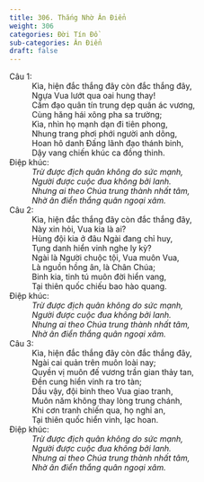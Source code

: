 ```yaml
---
title: 306. Thắng Nhờ Ân Điển
weight: 306
categories: Đời Tín Đồ
sub-categories: Ân Điển
draft: false
---
```

<dl><dt>Câu 1:</dt><dd data-verse="1">Kìa, hiện đắc thắng đây còn đắc thắng đây, <br/>Ngựa Vua lướt qua oai hung thay! <br/>Cầm đạo quân tín trung dẹp quân ác vương, <br/>Cùng hăng hái xông pha sa trường; <br/>Kìa, nhìn họ mạnh dạn đi tiên phong, <br/>Nhung trang phơi phới người anh dõng, <br/>Hoan hô danh Đấng lãnh đạo thánh binh, <br/>Dậy vang chiến khúc ca đồng thinh. </dd><dt>Điệp khúc:</dt><dd data-chorus="1"><em>Trừ được địch quân không do sức mạnh, <br/>Người được cuộc đua không bởi lanh. <br/>Nhưng ai theo Chúa trung thành nhất tâm, <br/>Nhờ ân điển thắng quân ngoại xâm. </em></dd><dt>Câu 2:</dt><dd data-verse="2">Kìa, hiện đắc thắng đây còn đắc thắng đây, <br/>Này xin hỏi, Vua kia là ai? <br/>Hùng đội kia ở đâu Ngài đang chỉ huy, <br/>Tụng danh hiển vinh nghe ly kỳ? <br/>Ngài là Người chuộc tội, Vua muôn Vua, <br/>Là nguồn hồng ân, là Chân Chúa; <br/>Binh kia, tinh tú muôn đời hiển vang, <br/>Tại thiên quốc chiếu bao hào quang. </dd><dt>Điệp khúc:</dt><dd data-chorus="1"><em>Trừ được địch quân không do sức mạnh, <br/>Người được cuộc đua không bởi lanh. <br/>Nhưng ai theo Chúa trung thành nhất tâm, <br/>Nhờ ân điển thắng quân ngoại xâm. </em></dd><dt>Câu 3:</dt><dd data-verse="3">Kìa, hiện đắc thắng đây còn đắc thắng đây, <br/>Ngài cai quản trên muôn loài nay; <br/>Quyền vị muôn đế vương trần gian thảy tan, <br/>Đền cung hiển vinh ra tro tàn; <br/>Dầu vậy, đội binh theo Vua giao tranh, <br/>Muôn năm không thay lòng trung chánh, <br/>Khi cơn tranh chiến qua, họ nghỉ an, <br/>Tại thiên quốc hiển vinh, lạc hoan. </dd><dt>Điệp khúc:</dt><dd data-chorus="1"><em>Trừ được địch quân không do sức mạnh, <br/>Người được cuộc đua không bởi lanh. <br/>Nhưng ai theo Chúa trung thành nhất tâm, <br/>Nhờ ân điển thắng quân ngoại xâm. </em></dd></dl>